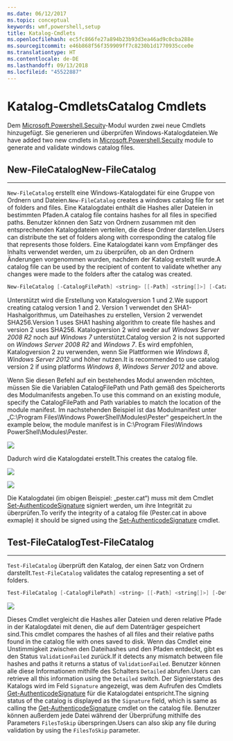 ```yaml
---
ms.date: 06/12/2017
ms.topic: conceptual
keywords: wmf,powershell,setup
title: Katalog-Cmdlets
ms.openlocfilehash: ec5fc866fe27a894b23b93d3ea46ad9c0cba288e
ms.sourcegitcommit: e46b868f56f359909ff7c8230b1d1770935cce0e
ms.translationtype: HT
ms.contentlocale: de-DE
ms.lasthandoff: 09/13/2018
ms.locfileid: "45522887"
---
```

# <a name="catalog-cmdlets"></a><span data-ttu-id="fa006-103">Katalog-Cmdlets</span><span class="sxs-lookup"><span data-stu-id="fa006-103">Catalog Cmdlets</span></span>

<span data-ttu-id="fa006-104">Dem [Microsoft.Powershell.Secuity](https://technet.microsoft.com/library/hh847877.aspx)-Modul wurden zwei neue Cmdlets hinzugefügt. Sie generieren und überprüfen Windows-Katalogdateien.</span><span class="sxs-lookup"><span data-stu-id="fa006-104">We have added two new cmdlets in [Microsoft.Powershell.Secuity](https://technet.microsoft.com/library/hh847877.aspx) module to generate and validate windows catalog files.</span></span>

## <a name="new-filecatalog"></a><span data-ttu-id="fa006-105">New-FileCatalog</span><span class="sxs-lookup"><span data-stu-id="fa006-105">New-FileCatalog</span></span>
--------------------------------

<span data-ttu-id="fa006-106">`New-FileCatalog` erstellt eine Windows-Katalogdatei für eine Gruppe von Ordnern und Dateien.</span><span class="sxs-lookup"><span data-stu-id="fa006-106">`New-FileCatalog` creates a windows catalog file for set of folders and files.</span></span> <span data-ttu-id="fa006-107">Eine Katalogdatei enthält die Hashes aller Dateien in bestimmten Pfaden.</span><span class="sxs-lookup"><span data-stu-id="fa006-107">A catalog file contains hashes for all files in specified paths.</span></span> <span data-ttu-id="fa006-108">Benutzer können den Satz von Ordnern zusammen mit den entsprechenden Katalogdateien verteilen, die diese Ordner darstellen.</span><span class="sxs-lookup"><span data-stu-id="fa006-108">Users can distribute the set of folders along with corresponding the catalog file that represents those folders.</span></span> <span data-ttu-id="fa006-109">Eine Katalogdatei kann vom Empfänger des Inhalts verwendet werden, um zu überprüfen, ob an den Ordnern Änderungen vorgenommen wurden, nachdem der Katalog erstellt wurde.</span><span class="sxs-lookup"><span data-stu-id="fa006-109">A catalog file can be used by the recipient of content to validate whether any changes were made to the folders after the catalog was created.</span></span>

```powershell
New-FileCatalog [-CatalogFilePath] <string> [[-Path] <string[]>] [-CatalogVersion <int>] [-WhatIf] [-Confirm] [<CommonParameters>]
```
<span data-ttu-id="fa006-110">Unterstützt wird die Erstellung von Katalogversion 1 und 2.</span><span class="sxs-lookup"><span data-stu-id="fa006-110">We support creating catalog version 1 and 2.</span></span> <span data-ttu-id="fa006-111">Version 1 verwendet den SHA1-Hashalgorithmus, um Dateihashes zu erstellen, Version 2 verwendet SHA256.</span><span class="sxs-lookup"><span data-stu-id="fa006-111">Version 1 uses SHA1 hashing algorithm to create file hashes and version 2 uses SHA256.</span></span> <span data-ttu-id="fa006-112">Katalogversion 2 wird weder auf *Windows Server 2008 R2* noch auf *Windows 7* unterstützt.</span><span class="sxs-lookup"><span data-stu-id="fa006-112">Catalog version 2 is not supported on *Windows Server 2008 R2* and *Windows 7*.</span></span> <span data-ttu-id="fa006-113">Es wird empfohlen, Katalogversion 2 zu verwenden, wenn Sie Plattformen wie *Windows 8*, *Windows Server 2012* und höher nutzen.</span><span class="sxs-lookup"><span data-stu-id="fa006-113">It is recommended to use catalog version 2 if using platforms *Windows 8*, *Windows Server 2012* and above.</span></span>

<span data-ttu-id="fa006-114">Wenn Sie diesen Befehl auf ein bestehendes Modul anwenden möchten, müssen Sie die Variablen CatalogFilePath und Path gemäß des Speicherorts des Modulmanifests angeben.</span><span class="sxs-lookup"><span data-stu-id="fa006-114">To use this command on an existing module, specify the CatalogFilePath and Path variables to match the location of the module manifest.</span></span> <span data-ttu-id="fa006-115">Im nachstehenden Beispiel ist das Modulmanifest unter „C:\Program Files\Windows PowerShell\Modules\Pester“ gespeichert.</span><span class="sxs-lookup"><span data-stu-id="fa006-115">In the example below, the module manifest is in C:\Program Files\Windows PowerShell\Modules\Pester.</span></span>

![](../images/NewFileCatalog.jpg)

<span data-ttu-id="fa006-116">Dadurch wird die Katalogdatei erstellt.</span><span class="sxs-lookup"><span data-stu-id="fa006-116">This creates the catalog file.</span></span>

![](../images/CatalogFile1.jpg)

![](../images/CatalogFile2.jpg)

<span data-ttu-id="fa006-117">Die Katalogdatei (im obigen Beispiel: „pester.cat“) muss mit dem Cmdlet [Set-AuthenticodeSignature](https://technet.microsoft.com/library/hh849819.aspx) signiert werden, um ihre Integrität zu überprüfen.</span><span class="sxs-lookup"><span data-stu-id="fa006-117">To verify the integrity of a catalog file (Pester.cat in above exmaple) it should be signed using the [Set-AuthenticodeSignature](https://technet.microsoft.com/library/hh849819.aspx) cmdlet.</span></span>


## <a name="test-filecatalog"></a><span data-ttu-id="fa006-118">Test-FileCatalog</span><span class="sxs-lookup"><span data-stu-id="fa006-118">Test-FileCatalog</span></span>
--------------------------------

<span data-ttu-id="fa006-119">`Test-FileCatalog` überprüft den Katalog, der einen Satz von Ordnern darstellt.</span><span class="sxs-lookup"><span data-stu-id="fa006-119">`Test-FileCatalog` validates the catalog representing a set of folders.</span></span>

```powershell
Test-FileCatalog [-CatalogFilePath] <string> [[-Path] <string[]>] [-Detailed] [-FilesToSkip <string[]>] [-WhatIf] [-Confirm] [<CommonParameters>]
```

![](../images/TestFileCatalog.jpg)

<span data-ttu-id="fa006-120">Dieses Cmdlet vergleicht die Hashes aller Dateien und deren relative Pfade in der Katalogdatei mit denen, die auf dem Datenträger gespeichert sind.</span><span class="sxs-lookup"><span data-stu-id="fa006-120">This cmdlet compares the hashes of all files and their relative paths found in the catalog file with ones saved to disk.</span></span> <span data-ttu-id="fa006-121">Wenn das Cmdlet eine Unstimmigkeit zwischen den Dateihashes und den Pfaden entdeckt, gibt es den Status `ValidationFailed` zurück.</span><span class="sxs-lookup"><span data-stu-id="fa006-121">If it detects any mismatch between file hashes and paths it returns a status of `ValidationFailed`.</span></span>
<span data-ttu-id="fa006-122">Benutzer können alle diese Informationen mithilfe des Schalters `Detailed` abrufen.</span><span class="sxs-lookup"><span data-stu-id="fa006-122">Users can retrieve all this information using the `Detailed` switch.</span></span> <span data-ttu-id="fa006-123">Der Signierstatus des Katalogs wird im Feld `Signature` angezeigt, was dem Aufrufen des Cmdlets [Get-AuthenticodeSignature](https://technet.microsoft.com/library/hh849805.aspx) für die Katalogdatei entspricht.</span><span class="sxs-lookup"><span data-stu-id="fa006-123">The signing status of the catalog is displayed as the `Signature` field, which is same as calling the [Get-AuthenticodeSignature](https://technet.microsoft.com/library/hh849805.aspx) cmdlet on the catalog file.</span></span>
<span data-ttu-id="fa006-124">Benutzer können außerdem jede Datei während der Überprüfung mithilfe des Parameters `FilesToSkip` überspringen.</span><span class="sxs-lookup"><span data-stu-id="fa006-124">Users can also skip any file during validation by using the `FilesToSkip` parameter.</span></span>
